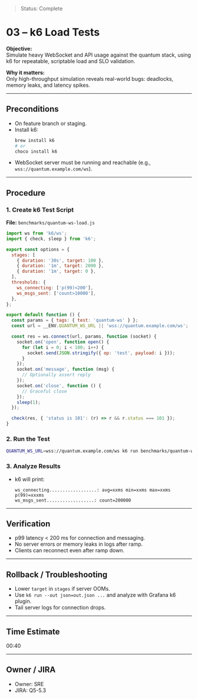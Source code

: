 > Status: Complete

# 03 – k6 Load Tests

**Objective:**  
Simulate heavy WebSocket and API usage against the quantum stack, using k6 for repeatable, scriptable load and 
SLO validation.

**Why it matters:**  
Only high-throughput simulation reveals real-world bugs: deadlocks, memory leaks, and latency spikes.

---

## Preconditions

- On feature branch or staging.
- Install k6:
  ```sh
  brew install k6
  # or
  choco install k6
  ```
- WebSocket server must be running and reachable (e.g., `wss://quantum.example.com/ws`).

---

## Procedure

### 1. Create k6 Test Script

**File:** `benchmarks/quantum-ws-load.js`

```js
import ws from 'k6/ws';
import { check, sleep } from 'k6';

export const options = {
  stages: [
    { duration: '30s', target: 100 },
    { duration: '1m', target: 2000 },
    { duration: '1m', target: 0 },
  ],
  thresholds: {
    ws_connecting: ['p(99)<200'],
    ws_msgs_sent: ['count>10000'],
  },
};

export default function () {
  const params = { tags: { test: 'quantum-ws' } };
  const url = __ENV.QUANTUM_WS_URL || 'wss://quantum.example.com/ws';

  const res = ws.connect(url, params, function (socket) {
    socket.on('open', function open() {
      for (let i = 0; i < 100; i++) {
        socket.send(JSON.stringify({ op: 'test', payload: i }));
      }
    });
    socket.on('message', function (msg) {
      // Optionally assert reply
    });
    socket.on('close', function () {
      // Graceful close
    });
    sleep(1);
  });

  check(res, { 'status is 101': (r) => r && r.status === 101 });
}
```

### 2. Run the Test

```sh
QUANTUM_WS_URL=wss://quantum.example.com/ws k6 run benchmarks/quantum-ws-load.js
```

### 3. Analyze Results

- k6 will print:
  ```
  ws_connecting..................: avg=xxms min=xxms max=xxms p(99)=xxxms
  ws_msgs_sent..................: count=200000
  ```

---

## Verification

- p99 latency < 200 ms for connection and messaging.
- No server errors or memory leaks in logs after ramp.
- Clients can reconnect even after ramp down.

---

## Rollback / Troubleshooting

- Lower `target` in `stages` if server OOMs.
- Use `k6 run --out json=out.json ...` and analyze with Grafana k6 plugin.
- Tail server logs for connection drops.

---

## Time Estimate

00:40

---

## Owner / JIRA

- Owner: SRE
- JIRA: Q5-5.3